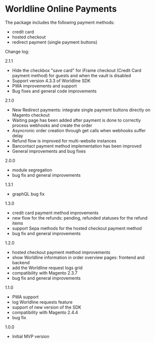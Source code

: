 # Worldline Online Payments

The package includes the following payment methods:
- credit card
- hosted checkout
- redirect payment (single payment buttons)

Change log:

2.1.1
- Hide the checkbox "save card" for iFrame checkout (Credit Card payment method) for guests and when the vault is disabled
- Support version 4.3.3 of Worldline SDK
- PWA improvements and support
- Bug fixes and general code improvements

2.1.0
- New Redirect payments: integrate single payment buttons directly on Magento checkout
- Waiting page has been added after payment is done to correctly process webhooks and create the order
- Asyncronic order creation through get calls when webhooks suffer delay
- Refund flow is improved for multi-website instances
- Bancontact payment method implementation has been improved
- General improvements and bug fixes

2.0.0
- module segregation
- bug fix and general improvements

1.3.1
- graphQL bug fix

1.3.0
- credit card payment method improvements
- new flow for the refunds: pending, refunded statuses for the refund items
- support Sepa methods for the hosted checkout payment method
- bug fix and general improvements

1.2.0
- hosted checkout payment method improvements
- show Worldline information in order overview pages: frontend and backend
- add the Worldline request logs grid
- compatibility with Magento 2.3.7
- bug fix and general improvements

1.1.0
- PWA support
- log Worldline requests feature
- support of new version of the SDK
- compatibility with Magento 2.4.4
- bug fix

1.0.0
- Initial MVP version 
